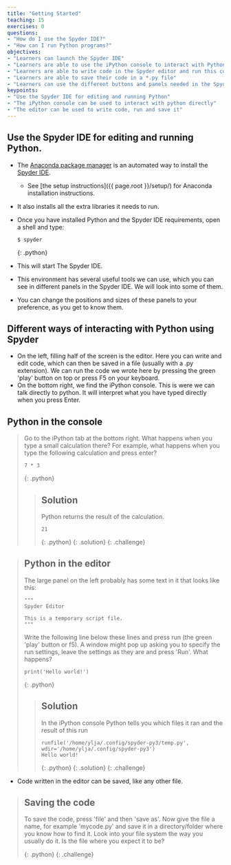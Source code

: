 ```yaml
---
title: "Getting Started"
teaching: 15
exercises: 0
questions:
- "How do I use the Spyder IDE?"
- "How can I run Python programs?"
objectives:
- "Learners can launch the Spyder IDE"
- "Learners are able to use the iPython console to interact with Python"
- "Learners are able to write code in the Spyder editor and run this code"
- "Learners are able to save their code in a *.py file"
- "Learners can use the different buttons and panels needed in the Spyder IDE"
keypoints:
- "Use the Spyder IDE for editing and running Python"
- "The iPython console can be used to interact with python directly"
- "The editor can be used to write code, run and save it"
---
```


## Use the Spyder IDE for editing and running Python.

*   The [Anaconda package manager][anaconda] is an automated way to install the [Spyder IDE][spyder].
    *   See [the setup instructions]({{ page.root }}/setup/) for Anaconda installation instructions.
*   It also installs all the extra libraries it needs to run.
*   Once you have installed Python and the Spyder IDE requirements, open a shell and type:
    ~~~
    $ spyder
    ~~~
    {: .python}

*   This will start The Spyder IDE.
*   This environment has several useful tools we can use, which you can see in different panels in the Spyder IDE. We will look into some of them. 
* You can change the positions and sizes of these panels to your preference, as you get to know them.

## Different ways of interacting with Python using Spyder

*   On the left, filling half of the screen is the editor. Here you can write and edit code, which can then be saved in a file (usually with a .py extension). We can run the code we wrote here by pressing the green 'play' button on top or press F5 on your keyboard.
*   On the bottom right, we find the iPython console. This is were we can talk directly to python. It will interpret what you have typed directly when you press Enter.

## Python in the console

> Go to the iPython tab at the bottom right. What happens when you type a small calculation there?
> For example, what happens when you type the following calculation and press enter?
> ~~~
> 7 * 3
> ~~~
> {: .python}
>
> > ## Solution
> >
> > Python returns the result of the calculation.
> > ~~~
> > 21
> > ~~~
> > {: .python}
> {: .solution}
{: .challenge}

> ## Python in the editor
>
> The large panel on the left probably has some text in it that looks like this:
> ~~~
> """
> Spyder Editor
>
> This is a temporary script file.
> """ 
>~~~
> Write the following line below these lines and press run (the green 'play' button or f5). A window might pop up asking you to specify the run settings, leave the settings as they are and press 'Run'.
> What happens?
>
> ~~~
> print('Hello world!')
> ~~~
> {: .python}
>
> > ## Solution
> >
> > In the iPython console  Python tells you which files it ran and the result of this run
> > ~~~
> > runfile('/home/ylja/.config/spyder-py3/temp.py', wdir='/home/ylja/.config/spyder-py3')
> > Hello world!
> > ~~~
> > {: .python}
> {: .solution}
{: .challenge}

* Code written in the editor can be saved, like any other file.

> ## Saving the code
>
> To save the code, press 'file' and then 'save as'. Now give the file a name, for example 'mycode.py' and save it in a directory/folder where you know how to find it.
> Look into your file system the way you usually do it. Is the file where you expect it to be?
> 
> {: .python}
{: .challenge}



[anaconda]: https://docs.anaconda.com/distribution/install
[spyder]: http://pythonhosted.org/spyder/

